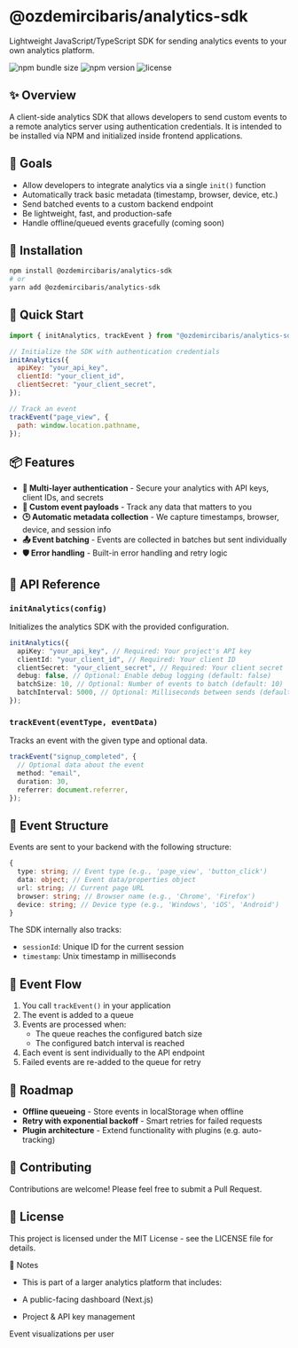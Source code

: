# @ozdemircibaris/analytics-sdk

Lightweight JavaScript/TypeScript SDK for sending analytics events to your own analytics platform.

![npm bundle size](https://img.shields.io/bundlephobia/minzip/@ozdemircibaris/analytics-sdk)
![npm version](https://img.shields.io/npm/v/@ozdemircibaris/analytics-sdk)
![license](https://img.shields.io/npm/l/@ozdemircibaris/analytics-sdk)

## ✨ Overview

A client-side analytics SDK that allows developers to send custom events to a remote analytics server using authentication credentials. It is intended to be installed via NPM and initialized inside frontend applications.

## 🎯 Goals

- Allow developers to integrate analytics via a single `init()` function
- Automatically track basic metadata (timestamp, browser, device, etc.)
- Send batched events to a custom backend endpoint
- Be lightweight, fast, and production-safe
- Handle offline/queued events gracefully (coming soon)

## 🔧 Installation

```bash
npm install @ozdemircibaris/analytics-sdk
# or
yarn add @ozdemircibaris/analytics-sdk
```

## 🚀 Quick Start

```javascript
import { initAnalytics, trackEvent } from "@ozdemircibaris/analytics-sdk";

// Initialize the SDK with authentication credentials
initAnalytics({
  apiKey: "your_api_key",
  clientId: "your_client_id",
  clientSecret: "your_client_secret",
});

// Track an event
trackEvent("page_view", {
  path: window.location.pathname,
});
```

## 📦 Features

- **🔐 Multi-layer authentication** - Secure your analytics with API keys, client IDs, and secrets
- **📄 Custom event payloads** - Track any data that matters to you
- **🕒 Automatic metadata collection** - We capture timestamps, browser, device, and session info
- **📤 Event batching** - Events are collected in batches but sent individually
- **🛡️ Error handling** - Built-in error handling and retry logic

## 📖 API Reference

### `initAnalytics(config)`

Initializes the analytics SDK with the provided configuration.

```typescript
initAnalytics({
  apiKey: "your_api_key", // Required: Your project's API key
  clientId: "your_client_id", // Required: Your client ID
  clientSecret: "your_client_secret", // Required: Your client secret
  debug: false, // Optional: Enable debug logging (default: false)
  batchSize: 10, // Optional: Number of events to batch (default: 10)
  batchInterval: 5000, // Optional: Milliseconds between sends (default: 5000)
});
```

### `trackEvent(eventType, eventData)`

Tracks an event with the given type and optional data.

```typescript
trackEvent("signup_completed", {
  // Optional data about the event
  method: "email",
  duration: 30,
  referrer: document.referrer,
});
```

## 🔄 Event Structure

Events are sent to your backend with the following structure:

```typescript
{
  type: string; // Event type (e.g., 'page_view', 'button_click')
  data: object; // Event data/properties object
  url: string; // Current page URL
  browser: string; // Browser name (e.g., 'Chrome', 'Firefox')
  device: string; // Device type (e.g., 'Windows', 'iOS', 'Android')
}
```

The SDK internally also tracks:

- `sessionId`: Unique ID for the current session
- `timestamp`: Unix timestamp in milliseconds

## 🔄 Event Flow

1. You call `trackEvent()` in your application
2. The event is added to a queue
3. Events are processed when:
   - The queue reaches the configured batch size
   - The configured batch interval is reached
4. Each event is sent individually to the API endpoint
5. Failed events are re-added to the queue for retry

## 🚧 Roadmap

- **Offline queueing** - Store events in localStorage when offline
- **Retry with exponential backoff** - Smart retries for failed requests
- **Plugin architecture** - Extend functionality with plugins (e.g. auto-tracking)

## 🤝 Contributing

Contributions are welcome! Please feel free to submit a Pull Request.

## 📄 License

This project is licensed under the MIT License - see the LICENSE file for details.

🧠 Notes

- This is part of a larger analytics platform that includes:

- A public-facing dashboard (Next.js)

- Project & API key management

Event visualizations per user

```

```
